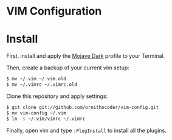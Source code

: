 # VIM Configuration

# Install

First, install and apply the [Mojave Dark](https://github.com/ornithocoder/mojave-dark-terminal) profile to your Terminal.

Then, create a backup of your current vim setup:

```bash
$ mv ~/.vim ~/.vim.old
$ mv ~/.vimrc ~/.vimrc.old
```

Clone this repository and apply settings:

```bash
$ git clone git://github.com/ornithocoder/vim-config.git
$ mv vim-config ~/.vim
$ ln -s ~/.vim/vimrc ~/.vimrc
```

Finally, open vim and type ``:PlugInstall`` to install all the plugins.

